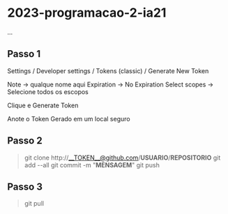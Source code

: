 # 2023-programacao-2-ia21

...

## Passo 1
Settings / Developer settings / Tokens (classic) / Generate New Token

Note
-> qualque nome aqui
Expiration
-> No Expiration
Select scopes
-> Selecione todos os escopos

Clique e Generate Token

Anote o Token Gerado em um local seguro

## Passo 2

> git clone http://__TOKEN__@github.com/__USUARIO__/__REPOSITORIO__
> git add --all
> git commit -m "__MENSAGEM__"
> git push

## Passo 3

> git pull